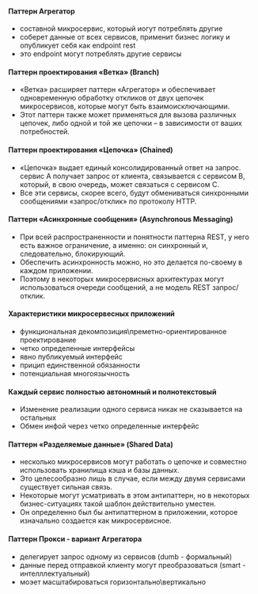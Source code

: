 #### Паттерн Агрегатор
- составной микросервис, который иогут потреблять другие
- соберет данные от всех сервисов, применит бизнес логику и опубликует себя как endpoint rest
- это endpoint могут потреблять другие сервисы

#### Паттерн проектирования «Ветка» (Branch)
- «Ветка» расширяет паттерн «Агрегатор» и обеспечивает одновременную обработку откликов от двух цепочек микросервисов, которые могут быть взаимоисключающими.
- Этот паттерн также может применяться для вызова различных цепочек, либо одной и той же цепочки – в зависимости от ваших потребностей.

#### Паттерн проектирования «Цепочка» (Chained)
- «Цепочка» выдает единый консолидированный ответ на запрос. сервис A получает запрос от клиента, связывается с сервисом B, который, в свою очередь, может связаться с сервисом C.
- Все эти сервисы, скорее всего, будут обмениваться синхронными сообщениями «запрос/отклик» по протоколу HTTP.

#### Паттерн «Асинхронные сообщения» (Asynchronous Messaging)
- При всей распространенности и понятности паттерна REST, у него есть важное ограничение, а именно: он синхронный и, следовательно, блокирующий.
- Обеспечить асинхронность можно, но это делается по-своему в каждом приложении.
- Поэтому в некоторых микросервисных архитектурах могут использоваться очереди сообщений, а не модель REST запрос/отклик.

#### Характеристики микросервесных приложений
- функциональная декомпозиция\преметно-ориентированное проектирование
- четко определенные интерфейсы
- явно публикуемый интерфейс
- прицип единственной обязанности
- потенциальная многоязычность

#### Каждый сервис  полностью автономный и полнотекстовый
- Изменение реализации одного сервиса никак не сказывается на остальных
- Обмен инфой через четко определенные интерфейс

#### Паттерн «Разделяемые данные» (Shared Data)
- несколько микросервисов могут работать о цепочке и совместно использовать хранилища кэша и базы данных.
- Это целесообразно лишь в случае, если между двумя сервисами существует сильная связь.
- Некоторые могут усматривать в этом антипаттерн, но в некоторых бизнес-ситуациях такой шаблон действительно уместен.
- Он определенно был бы антипаттерном в приложении, которое изначально создается как микросервисное.

#### Паттерн Прокси - вариант Агрегатора
- делегирует запрос одному из сервисов (dumb - формальный)
- данные перед отправкой клиенту могут преобразоваться (smart - интелллектуальный)
- моэет масштабироваться горизонтально\вертикально
